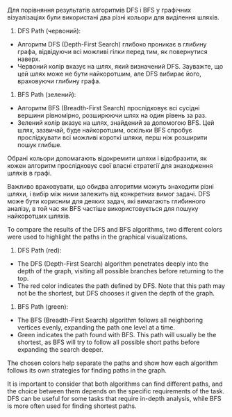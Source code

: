 Для порівняння результатів алгоритмів DFS і BFS у графічних візуалізаціях були використані два різні кольори для виділення шляхів.

1. DFS Path (червоний):

* Алгоритм DFS (Depth-First Search) глибоко проникає в глибину графа, відвідуючи всі можливі гілки перед тим, як повернутися наверх.
* Червоний колір вказує на шлях, який визначений DFS. Зауважте, що цей шлях може не бути найкоротшим, але DFS вибирає його, враховуючи глибину графа.

1. BFS Path (зелений):

* Алгоритм BFS (Breadth-First Search) прослідковує всі сусідні вершини рівномірно, розширюючи шлях на один рівень за раз.
* Зелений колір вказує на шлях, знайдений за допомогою BFS. Цей шлях, зазвичай, буде найкоротшим, оскільки BFS спробує прослідкувати всі можливі короткі шляхи, перш ніж розширити пошук глибше.
  
Обрані кольори допомагають відокремити шляхи і відобразити, як кожен алгоритм прослідковує свої власні стратегії для знаходження шляхів в графі.

Важливо враховувати, що обидва алгоритми можуть знаходити різні шляхи, і вибір між ними залежить від конкретних вимог задачі. DFS може бути корисним для деяких задач, які вимагають глибинного аналізу, в той час як BFS частіше використовується для пошуку найкоротших шляхів.


To compare the results of the DFS and BFS algorithms, two different colors were used to highlight the paths in the graphical visualizations.

1. DFS Path (red):

* The DFS (Depth-First Search) algorithm penetrates deeply into the depth of the graph, visiting all possible branches before returning to the top.
* The red color indicates the path defined by DFS. Note that this path may not be the shortest, but DFS chooses it given the depth of the graph.

1. BFS Path (green):

* The BFS (Breadth-First Search) algorithm follows all neighboring vertices evenly, expanding the path one level at a time.
* Green indicates the path found with BFS. This path will usually be the shortest, as BFS will try to follow all possible short paths before expanding the search deeper.
  
The chosen colors help separate the paths and show how each algorithm follows its own strategies for finding paths in the graph.

It is important to consider that both algorithms can find different paths, and the choice between them depends on the specific requirements of the task. DFS can be useful for some tasks that require in-depth analysis, while BFS is more often used for finding shortest paths.